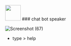 <img style="height:50px;" src="https://s2.uupload.ir/files/pngwing.com(1)_8uw5.png"> ### chat bot speaker

![Screenshot (67)](https://user-images.githubusercontent.com/109140672/230370479-efa8f9b7-adcb-47ff-a36d-68c2ce52695f.png)

* type > help
